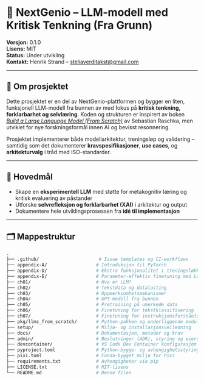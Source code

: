 # 🧠 NextGenio – LLM-modell med Kritisk Tenkning (Fra Grunn)

**Versjon:** 0.1.0  
**Lisens:** MIT  
**Status:** Under utvikling  
**Kontakt:** Henrik Strand – steliaverditakst@gmail.com

---

## 📘 Om prosjektet

Dette prosjektet er en del av NextGenio-plattformen og bygger en liten, funksjonell LLM-modell fra bunnen av med fokus på **kritisk tenkning, forklarbarhet og selvlæring**. Koden og strukturen er inspirert av boken [*Build a Large Language Model (From Scratch)*](https://github.com/rasbt/LLMs-from-scratch) av Sebastian Raschka, men utviklet for nye forskningsformål innen AI og bevisst resonnering.

Prosjektet implementerer både modellarkitektur, treningsløp og validering – samtidig som det dokumenterer **kravspesifikasjoner**, **use cases**, og **arkitekturvalg** i tråd med ISO-standarder.

---

## 🧩 Hovedmål

- Skape en **eksperimentell LLM** med støtte for metakognitiv læring og kritisk evaluering av påstander
- Utforske **selvrefleksjon og forklarbarhet (XAI)** i arkitektur og output
- Dokumentere hele utviklingsprosessen fra **idé til implementasjon**

---

## 🗂️ Mappestruktur

```bash
.
├── .github/                      # Issue templates og CI-workflows
├── appendix-A/                  # Introduksjon til PyTorch
├── appendix-D/                  # Ekstra funksjonalitet i treningsløkker
├── appendix-E/                  # Parameter-effektiv finetuning med LoRA
├── ch01/                        # Hva er LLM?
├── ch02/                        # Tekstdata og datalasting
├── ch03/                        # Oppmerksomhetsmekanismer
├── ch04/                        # GPT-modell fra bunnen
├── ch05/                        # Pretraining på umerkede data
├── ch06/                        # Finetuning for tekstklassifisering
├── ch07/                        # Finetuning for instruksjonsforståelse
├── pkg/llms_from_scratch/       # Python-pakken og underliggende moduler
├── setup/                       # Miljø- og installasjonsveiledning
├── docs/                        # Dokumentasjon, metoder og krav
├── admin/                       # Beslutninger (ADR), styring og eierskap
├── devcontainer/                # VS Code Dev Container konfigurasjon
├── pyproject.toml               # Python-bygge- og avhengighetsstyring
├── pixi.toml                    # Conda-bygget miljø for Pixi
├── requirements.txt             # Avhengigheter via pip
├── LICENSE.txt                  # MIT-lisens
└── README.md                    # Denne filen

